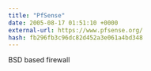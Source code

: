 ```yaml
---
title: "PfSense"
date: 2005-08-17 01:51:10 +0000
external-url: https://www.pfsense.org/
hash: fb296fb3c96dc82d452a3e061a4bd348
---
```


BSD based firewall

